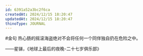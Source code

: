 ```yaml
---
id: 6391a52a3bc2f6ca
createdAt: 2024/12/15 18:20:47
updatedAt: 2024/12/15 18:20:47
thinoType: JOURNAL
---
```

#金句 热心肠的摇滚海盗绝对不会将任何一个同伴独自扔在危险之中。

——星锑，《地球上最后的夜晚-二十七岁俱乐部》